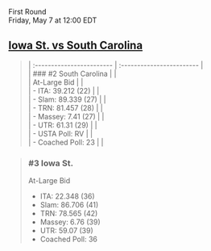 First Round  
Friday, May 7 at 12:00 EDT
## [Iowa St. vs South Carolina](https://www.ncaa.com/game/5833669) 

> | :------------------------ | :------------------------ |  
> | ### #2 South Carolina     | |  
> | At-Large Bid              | |  
> | - ITA: 39.212 (22)        | |  
> | - Slam: 89.339 (27)       | |  
> | - TRN: 81.457 (28)        | |  
> | - Massey: 7.41 (27)       | |  
> | - UTR: 61.31 (29)         | |  
> | - USTA Poll: RV           | |  
> | - Coached Poll: 23        | |  

> ### #3 Iowa St.  
> At-Large Bid  
> - ITA: 22.348 (36)  
> - Slam: 86.706 (41)  
> - TRN: 78.565 (42)  
> - Massey: 6.76 (39)  
> - UTR: 59.07 (39)  
> - Coached Poll: 36  